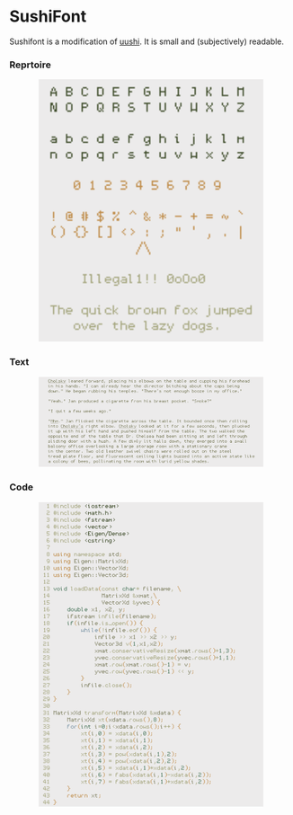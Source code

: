 # SushiFont

Sushifont is a modification of
[uushi](https://github.com/phallus/fonts). It is small and
(subjectively) readable.

### Reprtoire

<p align='center'>
<img src="repertoire.png" width=400px />
</p> 

### Text

<p align='center'>
<img src="text.png" width=400px />
</p>

### Code

<p align='center'>
<img src="code.png" width=400px />
</p> 
